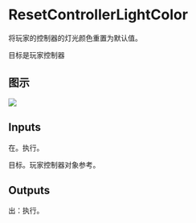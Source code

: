 # ResetControllerLightColor

将玩家的控制器的灯光颜色重置为默认值。

目标是玩家控制器

## 图示

![]($-20221218-19055077.png)

## Inputs

在。执行。

目标。玩家控制器对象参考。  

## Outputs

出：执行。
